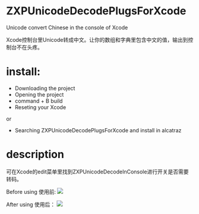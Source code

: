 # ZXPUnicodeDecodePlugsForXcode

Unicode convert Chinese in the console of Xcode

Xcode控制台里Unicode转成中文。让你的数组和字典里包含中文的值，输出到控制台不在头疼。

# install:

- Downloading the project
- Opening the project
- command + B build
- Reseting your Xcode

or 
- Searching ZXPUnicodeDecodePlugsForXcode and install in alcatraz

# description
可在Xcode的edit菜单里找到ZXPUnicodeDecodeInConsole进行开关是否需要转码。

Before using
使用前:
![](http://7xrn7f.com1.z0.glb.clouddn.com/16-6-14/45491564.jpg)

After using
使用后：
![](http://7xrn7f.com1.z0.glb.clouddn.com/16-6-14/70145812.jpg)
